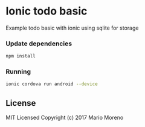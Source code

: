 # Ionic todo basic
Example todo basic with ionic using sqlite for storage

### Update dependencies

```bash
npm install
```

### Running 

```bash
ionic cordova run android --device
```

## License

MIT Licensed
Copyright (c) 2017 Mario Moreno


